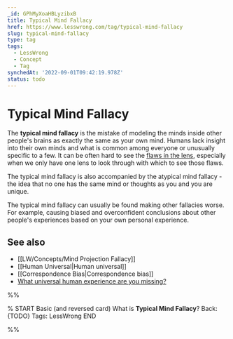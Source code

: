 ```yaml
---
_id: GPhMyXoaHBLyzibxB
title: Typical Mind Fallacy
href: https://www.lesswrong.com/tag/typical-mind-fallacy
slug: typical-mind-fallacy
type: tag
tags:
  - LessWrong
  - Concept
  - Tag
synchedAt: '2022-09-01T09:42:19.978Z'
status: todo
---
```


# Typical Mind Fallacy

The **typical mind fallacy** is the mistake of modeling the minds inside other people's brains as exactly the same as your own mind. Humans lack insight into their own minds and what is common among everyone or unusually specific to a few. It can be often hard to see the [flaws in the lens](https://www.lesswrong.com/lw/jm/the_lens_that_sees_its_flaws/), especially when we only have one lens to look through with which to see those flaws.

The typical mind fallacy is also accompanied by the atypical mind fallacy - the idea that no one has the same mind or thoughts as you and you are unique.

The typical mind fallacy can usually be found making other fallacies worse. For example, causing biased and overconfident conclusions about other people's experiences based on your own personal experience.

## **See also**

- [[LW/Concepts/Mind Projection Fallacy]]
- [[Human Universal|Human universal]]
- [[Correspondence Bias|Correspondence bias]]
- [What universal human experience are you missing?](https://slatestarcodex.com/2014/03/17/what-universal-human-experiences-are-you-missing-without-realizing-it)


%%

% START
Basic (and reversed card)
What is **Typical Mind Fallacy**?
Back: {TODO}
Tags: LessWrong
END

%%
	
